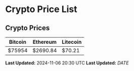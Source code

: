 # Crypto Price List

## Crypto Prices
| Bitcoin | Ethereum | Litecoin |
| ------- | -------- | -------- |
| $75954 | $2690.84 | $70.21 |
**Last Updated:** 2024-11-06 20:30 UTC
**Last Updated:** $DATE$
